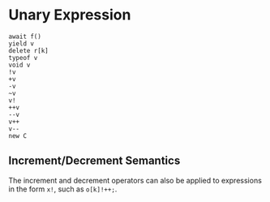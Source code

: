 # Unary Expression

```
await f()
yield v
delete r[k]
typeof v
void v
!v
+v
-v
~v
v!
++v
--v
v++
v--
new C
```

## Increment/Decrement Semantics

The increment and decrement operators can also be applied to expressions in the form `x!`, such as `o[k]!++;`.